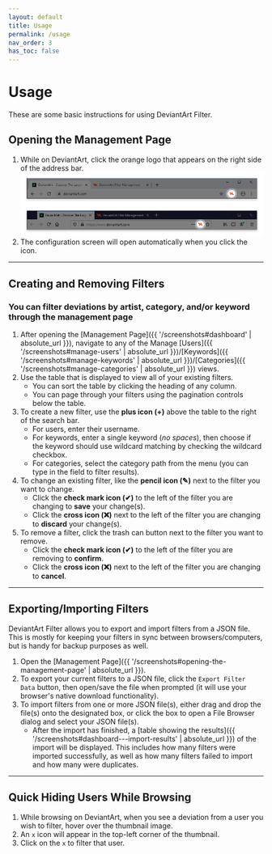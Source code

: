 ```yaml
---
layout: default
title: Usage
permalink: /usage
nav_order: 3
has_toc: false
---
```


# Usage

These are some basic instructions for using DeviantArt Filter.

## Opening the Management Page

1. While on DeviantArt, click the orange logo that appears on the right side of the address bar. ![DeviantArt Filter Page Action Demo](https://raw.githubusercontent.com/rthaut/deviantART-Filter/master/screenshots/Page-Action-Demo-Transparent.png?raw=true)
2. The configuration screen will open automatically when you click the icon.

* * *

## Creating and Removing Filters

### You can filter deviations by artist, category, and/or keyword through the management page

1. After opening the [Management Page]({{ '/screenshots#dashboard' | absolute_url }}), navigate to any of the Manage [Users]({{ '/screenshots#manage-users' | absolute_url }})/[Keywords]({{ '/screenshots#manage-keywords' | absolute_url }})/[Categories]({{ '/screenshots#manage-categories' | absolute_url }}) views.
2. Use the table that is displayed to view all of your existing filters.
    - You can sort the table by clicking the heading of any column.
    - You can page through your filters using the pagination controls below the table.
3. To create a new filter, use the **plus icon (+)** above the table to the right of the search bar.
    - For users, enter their username.
    - For keywords, enter a single keyword (*no spaces*), then choose if the keyword should use wildcard matching by checking the wildcard checkbox.
    - For categories, select the category path from the menu (you can type in the field to filter results).
4. To change an existing filter, like the **pencil icon (✎)** next to the filter you want to change.
    - Click the **check mark icon (✔)** to the left of the filter you are changing to **save** your change(s).
    - Click the **cross icon (❌)** next to the left of the filter you are changing to **discard** your change(s).
5. To remove a filter, click the trash can button next to the filter you want to remove.
    - Click the **check mark icon (✔)** to the left of the filter you are removing to **confirm**.
    - Click the **cross icon (❌)** next to the left of the filter you are changing to **cancel**.

* * *

## Exporting/Importing Filters

DeviantArt Filter allows you to export and import filters from a JSON file. This is mostly for keeping your filters in sync between browsers/computers, but is handy for backup purposes as well.

1. Open the [Management Page]({{ '/screenshots#opening-the-management-page' | absolute_url }}).
2. To export your current filters to a JSON file, click the `Export Filter Data` button, then open/save the file when prompted (it will use your browser's native download functionality).
3. To import filters from one or more JSON file(s), either drag and drop the file(s) onto the designated box, or click the box to open a File Browser dialog and select your JSON file(s).
    - After the import has finished, a [table showing the results]({{ '/screenshots#dashboard---import-results' | absolute_url }}) of the import will be displayed. This includes how many filters were imported successfully, as well as how many filters failed to import and how many were duplicates.

* * *

## Quick Hiding Users While Browsing

1. While browsing on DeviantArt, when you see a deviation from a user you wish to filter, hover over the thumbnail image.
2. An `x` icon will appear in the top-left corner of the thumbnail.
3. Click on the `x` to filter that user.
